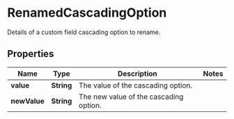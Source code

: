 

# RenamedCascadingOption

Details of a custom field cascading option to rename.

## Properties

Name | Type | Description | Notes
------------ | ------------- | ------------- | -------------
**value** | **String** | The value of the cascading option. | 
**newValue** | **String** | The new value of the cascading option. | 



